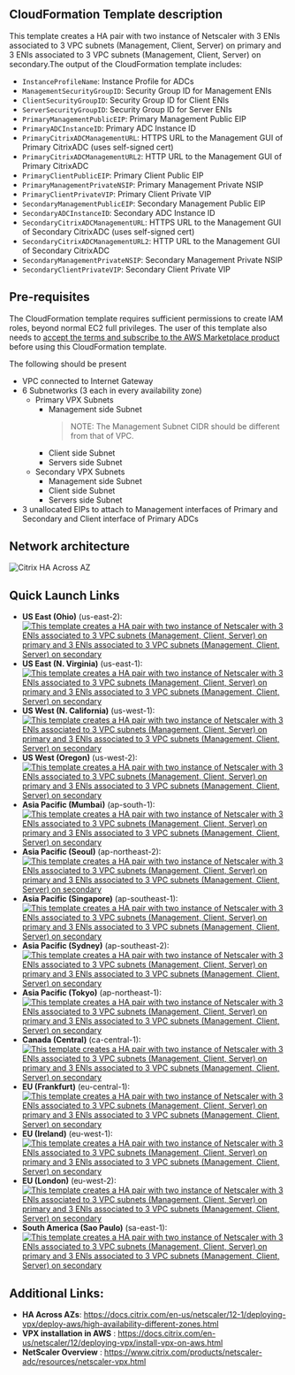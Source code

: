 ## CloudFormation Template description
This template creates a HA pair with two instance of Netscaler with 3 ENIs associated to 3 VPC subnets (Management, Client, Server) on primary and 3 ENIs associated to 3 VPC subnets (Management, Client, Server) on secondary.The output of the CloudFormation template includes:

- `InstanceProfileName`: Instance Profile for ADCs
- `ManagementSecurityGroupID`: Security Group ID for Management ENIs
- `ClientSecurityGroupID`: Security Group ID for Client ENIs
- `ServerSecurityGroupID`: Security Group ID for Server ENIs
- `PrimaryManagementPublicEIP`: Primary Management Public EIP
- `PrimaryADCInstanceID`: Primary ADC Instance ID
- `PrimaryCitrixADCManagementURL`: HTTPS URL to the Management GUI of Primary CitrixADC (uses self-signed cert)
- `PrimaryCitrixADCManagementURL2`: HTTP URL to the Management GUI of Primary CitrixADC
- `PrimaryClientPublicEIP`: Primary Client Public EIP
- `PrimaryManagementPrivateNSIP`: Primary Management Private NSIP
- `PrimaryClientPrivateVIP`: Primary Client Private VIP
- `SecondaryManagementPublicEIP`: Secondary Management Public EIP
- `SecondaryADCInstanceID`: Secondary ADC Instance ID
- `SecondaryCitrixADCManagementURL`: HTTPS URL to the Management GUI of Secondary CitrixADC (uses self-signed cert)
- `SecondaryCitrixADCManagementURL2`: HTTP URL to the Management GUI of Secondary CitrixADC
- `SecondaryManagementPrivateNSIP`: Secondary Management Private NSIP
- `SecondaryClientPrivateVIP`: Secondary Client Private VIP

## Pre-requisites
The CloudFormation template requires sufficient permissions to create IAM roles, beyond normal EC2 full privileges. The user of this template also needs to [accept the terms and subscribe to the AWS Marketplace product](https://aws.amazon.com/marketplace/pp/B00AA01BOE/) before using this CloudFormation template.
<p>The following should be present</p>

- VPC connected to Internet Gateway
- 6 Subnetworks (3 each in every availability zone)
	- Primary VPX Subnets
		- Management side Subnet
		  > NOTE: The Management Subnet CIDR should be different from that of VPC.
		- Client side Subnet
		- Servers side Subnet
	- Secondary VPX Subnets
		- Management side Subnet
		- Client side Subnet
		- Servers side Subnet
- 3 unallocated EIPs to attach to Management interfaces of Primary and Secondary and Client interface of Primary ADCs


## Network architecture
![Citrix HA Across AZ](https://docs.citrix.com/en-us/netscaler/media/aws-hainc.png)


## Quick Launch Links

- **US East (Ohio)** (us-east-2): [![This template creates a HA pair with two instance of Netscaler with 3 ENIs associated to 3 VPC subnets (Management, Client, Server) on primary and 3 ENIs associated to 3 VPC subnets (Management, Client, Server) on secondary](https://s3.amazonaws.com/cloudformation-examples/cloudformation-launch-stack.png)](https://console.aws.amazon.com/cloudformation/home?region=us-east-2#/stacks/new?stackName=NetScalerVPX-HAPair-MZ&templateURL=https://s3.amazonaws.com/citrix-aws-quickstart/quickstart-aws-ha-across-az/templates/ha-across-az.yaml.template)
- **US East (N. Virginia)** (us-east-1): [![This template creates a HA pair with two instance of Netscaler with 3 ENIs associated to 3 VPC subnets (Management, Client, Server) on primary and 3 ENIs associated to 3 VPC subnets (Management, Client, Server) on secondary](https://s3.amazonaws.com/cloudformation-examples/cloudformation-launch-stack.png)](https://console.aws.amazon.com/cloudformation/home?region=us-east-1#/stacks/new?stackName=NetScalerVPX-HAPair-MZ&templateURL=https://s3.amazonaws.com/citrix-aws-quickstart/quickstart-aws-ha-across-az/templates/ha-across-az.yaml.template)
- **US West (N. California)** (us-west-1): [![This template creates a HA pair with two instance of Netscaler with 3 ENIs associated to 3 VPC subnets (Management, Client, Server) on primary and 3 ENIs associated to 3 VPC subnets (Management, Client, Server) on secondary](https://s3.amazonaws.com/cloudformation-examples/cloudformation-launch-stack.png)](https://console.aws.amazon.com/cloudformation/home?region=us-west-1#/stacks/new?stackName=NetScalerVPX-HAPair-MZ&templateURL=https://s3.amazonaws.com/citrix-aws-quickstart/quickstart-aws-ha-across-az/templates/ha-across-az.yaml.template)
- **US West (Oregon)** (us-west-2): [![This template creates a HA pair with two instance of Netscaler with 3 ENIs associated to 3 VPC subnets (Management, Client, Server) on primary and 3 ENIs associated to 3 VPC subnets (Management, Client, Server) on secondary](https://s3.amazonaws.com/cloudformation-examples/cloudformation-launch-stack.png)](https://console.aws.amazon.com/cloudformation/home?region=us-west-2#/stacks/new?stackName=NetScalerVPX-HAPair-MZ&templateURL=https://s3.amazonaws.com/citrix-aws-quickstart/quickstart-aws-ha-across-az/templates/ha-across-az.yaml.template)
- **Asia Pacific (Mumbai)** (ap-south-1): [![This template creates a HA pair with two instance of Netscaler with 3 ENIs associated to 3 VPC subnets (Management, Client, Server) on primary and 3 ENIs associated to 3 VPC subnets (Management, Client, Server) on secondary](https://s3.amazonaws.com/cloudformation-examples/cloudformation-launch-stack.png)](https://console.aws.amazon.com/cloudformation/home?region=ap-south-1#/stacks/new?stackName=NetScalerVPX-HAPair-MZ&templateURL=https://s3.amazonaws.com/citrix-aws-quickstart/quickstart-aws-ha-across-az/templates/ha-across-az.yaml.template)
- **Asia Pacific (Seoul)** (ap-northeast-2): [![This template creates a HA pair with two instance of Netscaler with 3 ENIs associated to 3 VPC subnets (Management, Client, Server) on primary and 3 ENIs associated to 3 VPC subnets (Management, Client, Server) on secondary](https://s3.amazonaws.com/cloudformation-examples/cloudformation-launch-stack.png)](https://console.aws.amazon.com/cloudformation/home?region=ap-northeast-2#/stacks/new?stackName=NetScalerVPX-HAPair-MZ&templateURL=https://s3.amazonaws.com/citrix-aws-quickstart/quickstart-aws-ha-across-az/templates/ha-across-az.yaml.template)
- **Asia Pacific (Singapore)** (ap-southeast-1): [![This template creates a HA pair with two instance of Netscaler with 3 ENIs associated to 3 VPC subnets (Management, Client, Server) on primary and 3 ENIs associated to 3 VPC subnets (Management, Client, Server) on secondary](https://s3.amazonaws.com/cloudformation-examples/cloudformation-launch-stack.png)](https://console.aws.amazon.com/cloudformation/home?region=ap-southeast-1#/stacks/new?stackName=NetScalerVPX-HAPair-MZ&templateURL=https://s3.amazonaws.com/citrix-aws-quickstart/quickstart-aws-ha-across-az/templates/ha-across-az.yaml.template)
- **Asia Pacific (Sydney)** (ap-southeast-2): [![This template creates a HA pair with two instance of Netscaler with 3 ENIs associated to 3 VPC subnets (Management, Client, Server) on primary and 3 ENIs associated to 3 VPC subnets (Management, Client, Server) on secondary](https://s3.amazonaws.com/cloudformation-examples/cloudformation-launch-stack.png)](https://console.aws.amazon.com/cloudformation/home?region=ap-southeast-2#/stacks/new?stackName=NetScalerVPX-HAPair-MZ&templateURL=https://s3.amazonaws.com/citrix-aws-quickstart/quickstart-aws-ha-across-az/templates/ha-across-az.yaml.template)
- **Asia Pacific (Tokyo)** (ap-northeast-1): [![This template creates a HA pair with two instance of Netscaler with 3 ENIs associated to 3 VPC subnets (Management, Client, Server) on primary and 3 ENIs associated to 3 VPC subnets (Management, Client, Server) on secondary](https://s3.amazonaws.com/cloudformation-examples/cloudformation-launch-stack.png)](https://console.aws.amazon.com/cloudformation/home?region=ap-northeast-1#/stacks/new?stackName=NetScalerVPX-HAPair-MZ&templateURL=https://s3.amazonaws.com/citrix-aws-quickstart/quickstart-aws-ha-across-az/templates/ha-across-az.yaml.template)
- **Canada (Central)** (ca-central-1): [![This template creates a HA pair with two instance of Netscaler with 3 ENIs associated to 3 VPC subnets (Management, Client, Server) on primary and 3 ENIs associated to 3 VPC subnets (Management, Client, Server) on secondary](https://s3.amazonaws.com/cloudformation-examples/cloudformation-launch-stack.png)](https://console.aws.amazon.com/cloudformation/home?region=ca-central-1#/stacks/new?stackName=NetScalerVPX-HAPair-MZ&templateURL=https://s3.amazonaws.com/citrix-aws-quickstart/quickstart-aws-ha-across-az/templates/ha-across-az.yaml.template)
- **EU (Frankfurt)** (eu-central-1): [![This template creates a HA pair with two instance of Netscaler with 3 ENIs associated to 3 VPC subnets (Management, Client, Server) on primary and 3 ENIs associated to 3 VPC subnets (Management, Client, Server) on secondary](https://s3.amazonaws.com/cloudformation-examples/cloudformation-launch-stack.png)](https://console.aws.amazon.com/cloudformation/home?region=eu-central-1#/stacks/new?stackName=NetScalerVPX-HAPair-MZ&templateURL=https://s3.amazonaws.com/citrix-aws-quickstart/quickstart-aws-ha-across-az/templates/ha-across-az.yaml.template)
- **EU (Ireland)** (eu-west-1): [![This template creates a HA pair with two instance of Netscaler with 3 ENIs associated to 3 VPC subnets (Management, Client, Server) on primary and 3 ENIs associated to 3 VPC subnets (Management, Client, Server) on secondary](https://s3.amazonaws.com/cloudformation-examples/cloudformation-launch-stack.png)](https://console.aws.amazon.com/cloudformation/home?region=eu-west-1#/stacks/new?stackName=NetScalerVPX-HAPair-MZ&templateURL=https://s3.amazonaws.com/citrix-aws-quickstart/quickstart-aws-ha-across-az/templates/ha-across-az.yaml.template)
- **EU (London)** (eu-west-2): [![This template creates a HA pair with two instance of Netscaler with 3 ENIs associated to 3 VPC subnets (Management, Client, Server) on primary and 3 ENIs associated to 3 VPC subnets (Management, Client, Server) on secondary](https://s3.amazonaws.com/cloudformation-examples/cloudformation-launch-stack.png)](https://console.aws.amazon.com/cloudformation/home?region=eu-west-2#/stacks/new?stackName=NetScalerVPX-HAPair-MZ&templateURL=https://s3.amazonaws.com/citrix-aws-quickstart/quickstart-aws-ha-across-az/templates/ha-across-az.yaml.template)
- **South America (Sao Paulo)** (sa-east-1): [![This template creates a HA pair with two instance of Netscaler with 3 ENIs associated to 3 VPC subnets (Management, Client, Server) on primary and 3 ENIs associated to 3 VPC subnets (Management, Client, Server) on secondary](https://s3.amazonaws.com/cloudformation-examples/cloudformation-launch-stack.png)](https://console.aws.amazon.com/cloudformation/home?region=sa-east-1#/stacks/new?stackName=NetScalerVPX-HAPair-MZ&templateURL=https://s3.amazonaws.com/citrix-aws-quickstart/quickstart-aws-ha-across-az/templates/ha-across-az.yaml.template)




## Additional Links:

- **HA Across AZs**: https://docs.citrix.com/en-us/netscaler/12-1/deploying-vpx/deploy-aws/high-availability-different-zones.html
- **VPX installation in AWS** : https://docs.citrix.com/en-us/netscaler/12/deploying-vpx/install-vpx-on-aws.html
- **NetScaler Overview** : https://www.citrix.com/products/netscaler-adc/resources/netscaler-vpx.html
